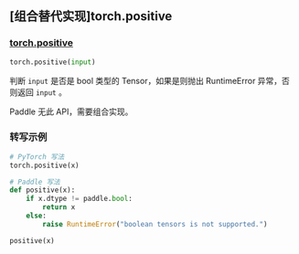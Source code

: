 ## [组合替代实现]torch.positive

### [torch.positive](https://pytorch.org/docs/stable/generated/torch.positive.html#torch-positive)

```python
torch.positive(input)
```

判断 `input` 是否是 bool 类型的 Tensor，如果是则抛出 RuntimeError 异常，否则返回 `input` 。

Paddle 无此 API，需要组合实现。

### 转写示例

```python
# PyTorch 写法
torch.positive(x)

# Paddle 写法
def positive(x):
    if x.dtype != paddle.bool:
        return x
    else:
        raise RuntimeError("boolean tensors is not supported.")

positive(x)
```
